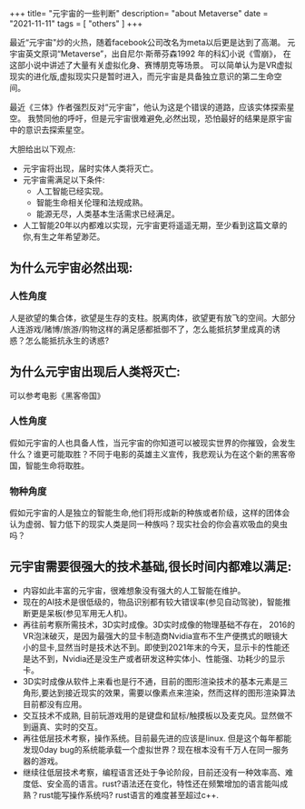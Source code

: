 +++
title= "元宇宙的一些判断"
description= "about Metaverse"
date = "2021-11-11"
tags = [
    "others"
]
+++

  最近“元宇宙"炒的火热，随着facebook公司改名为meta以后更是达到了高潮。
  元宇宙英文原词“Metaverse”，出自尼尔·斯蒂芬森1992 年的科幻小说《雪崩》，
  在这部小说中讲述了大量有关虚拟化身、赛博朋克等场景。 
  可以简单认为是VR虚拟现实的进化版,虚拟现实只是暂时进入，而元宇宙是具备独立意识的第二生命空间。

  最近《三体》作者强烈反对“元宇宙”，他认为这是个错误的道路，应该实体探索星空。
  我赞同他的呼吁，但是元宇宙很难避免,必然出现，恐怕最好的结果是原宇宙中的意识去探索星空。

  大胆给出以下观点:
  + 元宇宙将出现，届时实体人类将灭亡。
  + 元宇宙需满足以下条件:
     * 人工智能已经实现。
     * 智能生命相关伦理和法规成熟。
     * 能源无尽，人类基本生活需求已经满足。
  + 人工智能20年以内都难以实现，元宇宙更将遥遥无期，至少看到这篇文章的你,有生之年希望渺茫。
## 为什么元宇宙必然出现: 

### 人性角度 
  人是欲望的集合体，欲望是生存的支柱。脱离肉体，欲望更有放飞的空间。大部分人连游戏/赌博/旅游/购物这样的满足感都抵御不了，怎么能抵抗梦里成真的诱惑？怎么能抵抗永生的诱惑?
 
## 为什么元宇宙出现后人类将灭亡: 
  可以参考电影《黑客帝国》
### 人性角度 
  假如元宇宙的人也具备人性，当元宇宙的你知道可以被现实世界的你摧毁，会发生什么？谁更可能取胜？不同于电影的英雄主义宣传，我悲观认为在这个新的黑客帝国，智能生命将取胜。
### 物种角度 
  假如元宇宙的人是独立的智能生命,他们将形成新的种族或者阶级，这样的团体会认为虚弱、智力低下的现实人类是同一种族吗？现实社会的你会喜欢吸血的臭虫吗？
  
## 元宇宙需要很强大的技术基础,很长时间内都难以满足: 
  + 内容如此丰富的元宇宙，很难想象没有强大的人工智能在维护。
  + 现在的AI技术是很低级的，物品识别都有较大错误率(参见自动驾驶)，智能推断更是呆板(参见军用无人机)。
  + 再往前考察所需技术，3D实时成像。3D实时成像的物理基础不存在， 2016的VR泡沫破灭，是因为最强大的显卡制造商Nvidia宣布不生产便携式的眼镜大小的显卡,显然当时是技术达不到。即使到2021年末的今天，显示卡的性能还是达不到，Nvidia还是没生产或者研发这种实体小、性能强、功耗少的显示卡。
  + 3D实时成像从软件上来看也是行不通，目前的图形渲染技术的基本元素是三角形,要达到接近现实的效果，需要以像素点来渲染，然而这样的图形渲染算法目前都没有应用。
  + 交互技术不成熟, 目前玩游戏用的是键盘和鼠标/触摸板以及麦克风。显然做不到逼真、实时的交互。
  + 再往低层技术考察，操作系统。目前最先进的应该是linux. 但是这个每年都能发现0day bug的系统能承载一个虚拟世界？现在根本没有千万人在同一服务器的游戏。
  + 继续往低层技术考察，编程语言还处于争论阶段，目前还没有一种效率高、难度低、安全高的语言。rust?语法还在变化，特性还在频繁增加的语言能叫成熟？rust能写操作系统吗? rust语言的难度甚至超过c++.

